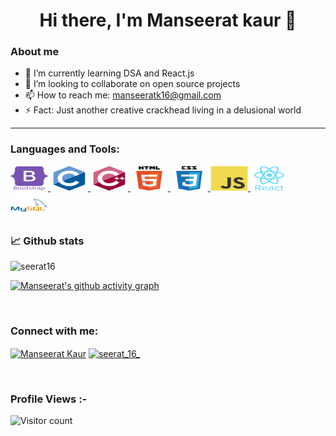 <h1 align ="center"> Hi there, I'm Manseerat kaur 👋 </h1>

<h3>About me</h3>

- 🌱 I’m currently learning DSA and React.js
-  👯 I’m looking to collaborate on open source projects
- 📫 How to reach me: manseeratk16@gmail.com
- ⚡ Fact: Just another creative crackhead living in a delusional world
<hr>

<h3 align="left">Languages and Tools:</h3>
<a href="https://getbootstrap.com" target="_blank" rel="noreferrer">
    <img src="https://raw.githubusercontent.com/devicons/devicon/master/icons/bootstrap/bootstrap-plain-wordmark.svg"
      alt="bootstrap" width="60" height="40" /> </a> 
      <a href="https://www.cprogramming.com/" target="_blank"
    rel="noreferrer"> <img src="https://raw.githubusercontent.com/devicons/devicon/master/icons/c/c-original.svg"
      alt="c" width="60" height="40" /> </a>
      <a href="https://www.w3schools.com/cpp/" target="_blank" rel="noreferrer">
    <img src="https://raw.githubusercontent.com/devicons/devicon/master/icons/cplusplus/cplusplus-original.svg"
      alt="cplusplus" width="60" height="40" /> </a> 
      <a href="https://www.w3.org/html/" target="_blank" rel="noreferrer"> <img
      src="https://raw.githubusercontent.com/devicons/devicon/master/icons/html5/html5-original-wordmark.svg"
      alt="html5" width="60" height="40" /> </a>
      <a href="https://www.w3schools.com/css/" target="_blank"
    rel="noreferrer"> <img
      src="https://raw.githubusercontent.com/devicons/devicon/master/icons/css3/css3-original-wordmark.svg" alt="css3"
      width="60" height="40" /> </a>
      <a href="https://developer.mozilla.org/en-US/docs/Web/JavaScript" target="_blank"
    rel="noreferrer"> <img
      src="https://raw.githubusercontent.com/devicons/devicon/master/icons/javascript/javascript-original.svg"
      alt="javascript" width="60" height="40" /> </a>
      <a href="https://reactjs.org/" target="_blank" rel="noreferrer"> <img
      src="https://raw.githubusercontent.com/devicons/devicon/master/icons/react/react-original-wordmark.svg"
      alt="react" width="60" height="40" /> </a>
      <a href="https://www.mysql.com/" target="_blank" rel="noreferrer"> <img
      src="https://raw.githubusercontent.com/devicons/devicon/master/icons/mysql/mysql-original-wordmark.svg"
      alt="mysql" width="60" height="40" /> </a>
      

<h3>📈 Github stats</h3>
<img src="https://github-readme-stats.vercel.app/api?username=seerat16&show_icons=true&theme=tokyonight" alt="seerat16" /><br>

[![Manseerat's github activity graph](https://activity-graph.herokuapp.com/graph?username=seerat16&theme=rogue)](https://github.com/seerat16/github-readme-activity-graph)

<br>

<h3> <b>Connect with me:</b></h3>
<p>
  <a href="https://www.linkedin.com/in/manseerat-kaur/" target="blank"><img align="center"
      src="https://raw.githubusercontent.com/rahuldkjain/github-profile-readme-generator/master/src/images/icons/Social/linked-in-alt.svg"
      alt=" Manseerat Kaur" height="30" width="60" /></a>
  <a href="https://instagram.com/seerat_16_" target="blank"><img align="center"
      src="https://raw.githubusercontent.com/rahuldkjain/github-profile-readme-generator/master/src/images/icons/Social/instagram.svg"
      alt="seerat_16_" height="30" width="60" /></a>
 
</p>

<br>

<p align="right"> <h3>Profile Views :-</h3> <img src="https://komarev.com/ghpvc/?username=seerat16&label=Profile%20views&color=0e75b6&style=flat"
    alt="Visitor count" /> 
  </p>
